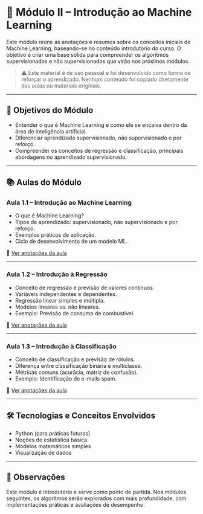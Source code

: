 # 📘 Módulo II – Introdução ao Machine Learning

Este módulo reúne as anotações e resumos sobre os conceitos iniciais de Machine Learning, baseando-se no conteúdo introdutório do curso. O objetivo é criar uma base sólida para compreender os algoritmos supervisionados e não supervisionados que virão nos próximos módulos.

> ⚠️ Este material é de uso pessoal e foi desenvolvido como forma de reforçar o aprendizado. Nenhum conteúdo foi copiado diretamente das aulas ou materiais originais.

---

## 🎯 Objetivos do Módulo
- Entender o que é Machine Learning e como ele se encaixa dentro da área de inteligência artificial.
- Diferenciar aprendizado supervisionado, não supervisionado e por reforço.
- Compreender os conceitos de regressão e classificação, principais abordagens no aprendizado supervisionado.

---

## 📚 Aulas do Módulo

### Aula 1.1 – Introdução ao Machine Learning
- O que é Machine Learning?
- Tipos de aprendizado: supervisionado, não supervisionado e por reforço.
- Exemplos práticos de aplicação.
- Ciclo de desenvolvimento de um modelo ML.

📄 [Ver anotações da aula](./aula-1.1-intro-ml.md)

---

### Aula 1.2 – Introdução à Regressão
- Conceito de regressão e previsão de valores contínuos.
- Variáveis independentes e dependentes.
- Regressão linear simples e múltipla.
- Modelos lineares vs. não lineares.
- Exemplo: Previsão de consumo de combustível.

📄 [Ver anotações da aula](./aula-1.2-regressao.md)

---

### Aula 1.3 – Introdução à Classificação
- Conceito de classificação e previsão de rótulos.
- Diferença entre classificação binária e multiclasse.
- Métricas comuns (acurácia, matriz de confusão).
- Exemplo: Identificação de e-mails spam.

📄 [Ver anotações da aula](./aula-1.3-classificacao.md)

---

## 🛠 Tecnologias e Conceitos Envolvidos
- Python (para práticas futuras)
- Noções de estatística básica
- Modelos matemáticos simples
- Visualização de dados

---

## 🧠 Observações
Este módulo é introdutório e serve como ponto de partida. Nos módulos seguintes, os algoritmos serão explorados com mais profundidade, com implementações práticas e avaliações de desempenho.
